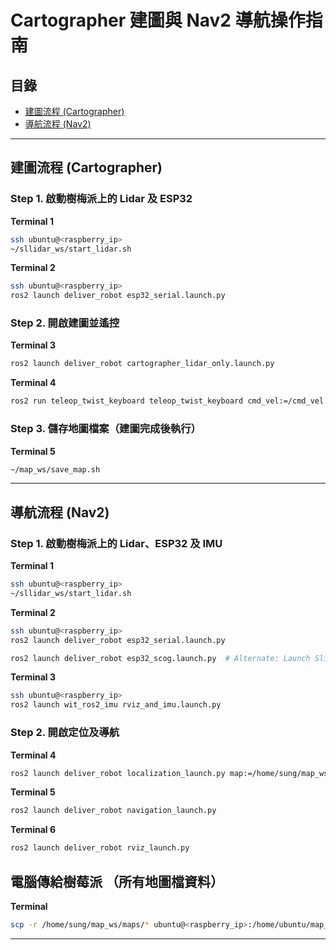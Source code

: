 # Cartographer 建圖與 Nav2 導航操作指南

## 目錄
- [建圖流程 (Cartographer)](#建圖流程-cartographer)
- [導航流程 (Nav2)](#導航流程-nav2)

---

## 建圖流程 (Cartographer)

### Step 1. 啟動樹梅派上的 Lidar 及 ESP32

**Terminal 1**
```bash
ssh ubuntu@<raspberry_ip>
~/sllidar_ws/start_lidar.sh
```

**Terminal 2**
```bash
ssh ubuntu@<raspberry_ip>
ros2 launch deliver_robot esp32_serial.launch.py
```

### Step 2. 開啟建圖並遙控

**Terminal 3**
```bash
ros2 launch deliver_robot cartographer_lidar_only.launch.py
```

**Terminal 4**
```bash
ros2 run teleop_twist_keyboard teleop_twist_keyboard cmd_vel:=/cmd_vel
```

### Step 3. 儲存地圖檔案（建圖完成後執行）

**Terminal 5**
```bash
~/map_ws/save_map.sh
```

---

## 導航流程 (Nav2)

### Step 1. 啟動樹梅派上的 Lidar、ESP32 及 IMU

**Terminal 1**
```bash
ssh ubuntu@<raspberry_ip>
~/sllidar_ws/start_lidar.sh
```

**Terminal 2**
```bash
ssh ubuntu@<raspberry_ip>
ros2 launch deliver_robot esp32_serial.launch.py

ros2 launch deliver_robot esp32_scog.launch.py  # Alternate: Launch Slip Ratio Compensation Odometry
```

**Terminal 3**
```bash
ssh ubuntu@<raspberry_ip>
ros2 launch wit_ros2_imu rviz_and_imu.launch.py
```

### Step 2. 開啟定位及導航

**Terminal 4**
```bash
ros2 launch deliver_robot localization_launch.py map:=/home/sung/map_ws/maps/<map_name>.yaml
```

**Terminal 5**
```bash
ros2 launch deliver_robot navigation_launch.py
```

**Terminal 6**
```bash
ros2 launch deliver_robot rviz_launch.py
```

## 電腦傳給樹莓派 （所有地圖檔資料）

**Terminal**
```bash
scp -r /home/sung/map_ws/maps/* ubuntu@<raspberry_ip>:/home/ubuntu/map_ws/maps
```
---
